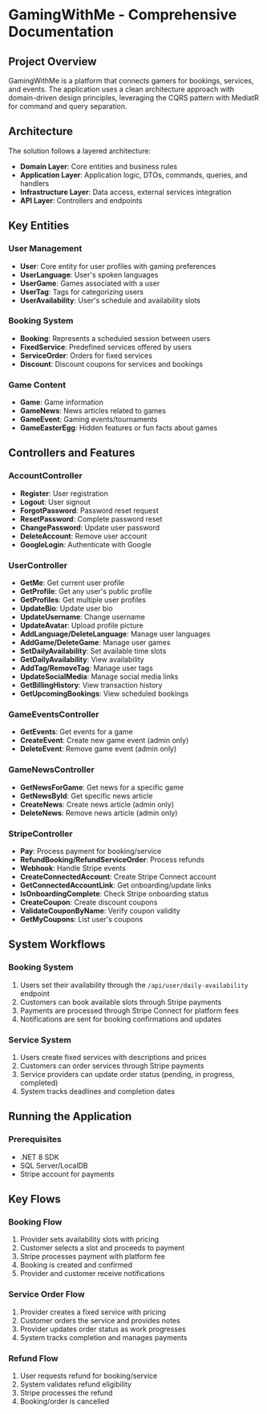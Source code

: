 # GamingWithMe - Comprehensive Documentation

## Project Overview

GamingWithMe is a platform that connects gamers for bookings, services, and events. The application uses a clean architecture approach with domain-driven design principles, leveraging the CQRS pattern with MediatR for command and query separation.

## Architecture

The solution follows a layered architecture:

- **Domain Layer**: Core entities and business rules
- **Application Layer**: Application logic, DTOs, commands, queries, and handlers
- **Infrastructure Layer**: Data access, external services integration
- **API Layer**: Controllers and endpoints

## Key Entities

### User Management

- **User**: Core entity for user profiles with gaming preferences
- **UserLanguage**: User's spoken languages
- **UserGame**: Games associated with a user
- **UserTag**: Tags for categorizing users
- **UserAvailability**: User's schedule and availability slots

### Booking System

- **Booking**: Represents a scheduled session between users
- **FixedService**: Predefined services offered by users
- **ServiceOrder**: Orders for fixed services
- **Discount**: Discount coupons for services and bookings

### Game Content

- **Game**: Game information
- **GameNews**: News articles related to games
- **GameEvent**: Gaming events/tournaments
- **GameEasterEgg**: Hidden features or fun facts about games

## Controllers and Features

### AccountController

- **Register**: User registration
- **Logout**: User signout
- **ForgotPassword**: Password reset request
- **ResetPassword**: Complete password reset
- **ChangePassword**: Update user password
- **DeleteAccount**: Remove user account
- **GoogleLogin**: Authenticate with Google

### UserController

- **GetMe**: Get current user profile
- **GetProfile**: Get any user's public profile
- **GetProfiles**: Get multiple user profiles
- **UpdateBio**: Update user bio
- **UpdateUsername**: Change username
- **UpdateAvatar**: Upload profile picture
- **AddLanguage/DeleteLanguage**: Manage user languages
- **AddGame/DeleteGame**: Manage user games
- **SetDailyAvailability**: Set available time slots
- **GetDailyAvailability**: View availability
- **AddTag/RemoveTag**: Manage user tags
- **UpdateSocialMedia**: Manage social media links
- **GetBillingHistory**: View transaction history
- **GetUpcomingBookings**: View scheduled bookings

### GameEventsController

- **GetEvents**: Get events for a game
- **CreateEvent**: Create new game event (admin only)
- **DeleteEvent**: Remove game event (admin only)

### GameNewsController

- **GetNewsForGame**: Get news for a specific game
- **GetNewsById**: Get specific news article
- **CreateNews**: Create news article (admin only)
- **DeleteNews**: Remove news article (admin only)

### StripeController

- **Pay**: Process payment for booking/service
- **RefundBooking/RefundServiceOrder**: Process refunds
- **Webhook**: Handle Stripe events
- **CreateConnectedAccount**: Create Stripe Connect account
- **GetConnectedAccountLink**: Get onboarding/update links
- **IsOnboardingComplete**: Check Stripe onboarding status
- **CreateCoupon**: Create discount coupons
- **ValidateCouponByName**: Verify coupon validity
- **GetMyCoupons**: List user's coupons
## System Workflows

### Booking System

1. Users set their availability through the `/api/user/daily-availability` endpoint
2. Customers can book available slots through Stripe payments
3. Payments are processed through Stripe Connect for platform fees
4. Notifications are sent for booking confirmations and updates

### Service System

1. Users create fixed services with descriptions and prices
2. Customers can order services through Stripe payments
3. Service providers can update order status (pending, in progress, completed)
4. System tracks deadlines and completion dates

## Running the Application

### Prerequisites

- .NET 8 SDK
- SQL Server/LocalDB
- Stripe account for payments

## Key Flows

### Booking Flow

1. Provider sets availability slots with pricing
2. Customer selects a slot and proceeds to payment
3. Stripe processes payment with platform fee
4. Booking is created and confirmed
5. Provider and customer receive notifications

### Service Order Flow

1. Provider creates a fixed service with pricing
2. Customer orders the service and provides notes
3. Provider updates order status as work progresses
4. System tracks completion and manages payments

### Refund Flow

1. User requests refund for booking/service
2. System validates refund eligibility
3. Stripe processes the refund
4. Booking/order is cancelled